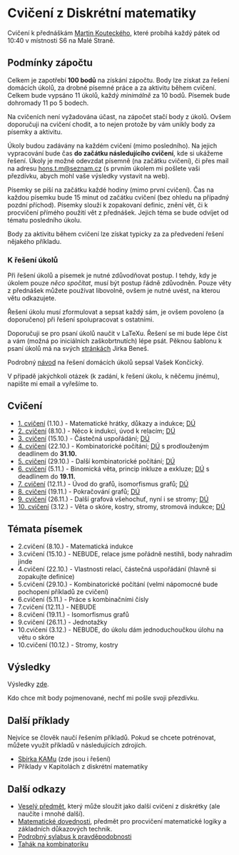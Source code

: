 # Cvičení z Diskrétní matematiky

Cvičení k přednáškám [Martin Kouteckého][koutecky], které probíhá každý pátek od 10:40 v místnosti S6 na Malé Straně.

## Podmínky zápočtu

Celkem je zapotřebí **100 bodů** na získání zápočtu. 
Body lze získat za řešení domácích úkolů, za drobné písemné práce a za aktivitu během cvičení.
Celkem bude vypsáno 11 úkolů, každý *minimálně* za 10 bodů. 
Písemek bude dohromady 11 po 5 bodech.

Na cvičeních není vyžadována účast, na zápočet stačí body z úkolů.
Ovšem doporučuji na cvičení chodit, a to nejen protože by vám unikly body za písemky a aktivitu.

Úkoly budou zadávány na každém cvičení (mimo posledního).
Na jejich vypracování bude čas **do začátku následujícího cvičení**, kde si ukážeme řešení.
Úkoly je možné odevzdat písemně (na začátku cvičení), či přes mail na adresu hons.t.m@seznam.cz (s prvním úkolem mi pošlete vaši přezdívku, abych mohl vaše výsledky vystavit na web).

Písemky se píší na začátku každé hodiny (mimo první cvičení). 
Čas na každou písemku bude 15 minut od začátku cvičení (bez ohledu na případný pozdní příchod).
Písemky slouží k zopakovaní definic, znění vět, či k procvičení přímého použití vět z přednášek.
Jejich téma se bude odvíjet od tématu posledního úkolu.

Body za aktivitu během cvičení lze získat typicky za za předvedení řešení nějakého příkladu.

### K řešení úkolů

Při řešení úkolů a písemek je nutné zdůvodňovat postup.
I tehdy, kdy je úkolem pouze *něco spočítat*, musí být postup řádně zdůvodněn. 
Pouze věty z přednášek můžete používat libovolně, ovšem je nutné uvést, na kterou větu odkazujete.

Řešení úkolu musí zformulovat a sepsat každý sám, je ovšem povoleno (a doporučeno) při řešení spolupracovat s ostatními.

Doporučuji se pro psaní úkolů naučit v LaTeXu.
Řešení se mi bude lépe číst a vám (možná po iniciálních zaškobrtnutích) lépe psát.
Pěknou šablonu k psaní úkolů má na svých [stránkách][latex_sablona] Jirka Beneš.  

Podrobný [návod][ukoly_navod] na řešení domácích úkolů sepsal Vašek Končický.

V případě jakýchkoli otázek (k zadání, k řešení úkolu, k něčemu jinému), napište mi email a vyřešíme to.

## Cvičení

* [1. cvičení][1cv] (1.10.) - Matematické hrátky, důkazy a indukce; [DÚ][1du]
* [2. cvičení][2cv] (8.10.) - Něco k indukci, úvod k relacím; [DÚ][2du]
* [3. cvičení][3cv] (15.10.) - Částečná uspořádání; [DÚ][3du]
* [4. cvičení][4cv] (22.10.) - Kombinatorické počítání; [DÚ][4du] s prodlouženým deadlinem do **31.10.**
* [5. cvičení][5cv] (29.10.) - Další kombinatorické počítání; [DÚ][5du]
* [6. cvičení][6cv] (5.11.) - Binomická věta, princip inkluze a exkluze; [DÚ][6du] s deadlinem do **19.11.**
* [7. cvičení][7cv] (12.11.) - Úvod do grafů, isomorfismus grafů; [DÚ][7du]
* [8. cvičení][8cv] (19.11.) - Pokračování grafů; [DÚ][8du]
* [9. cvičení][9cv] (26.11.) - Další grafová všehochuť, nyní i se stromy; [DÚ][9du]
* [10. cvičení][10cv] (3.12.) - Věta o skóre, kostry, stromy, stromová indukce; [DÚ][10du]

[1cv]: https://github.com/Thrayld/NDMI002/blob/main/1cv.pdf
[1du]: https://github.com/Thrayld/NDMI002/blob/main/1du.pdf
[2cv]: https://github.com/Thrayld/NDMI002/blob/main/2cv.pdf
[2du]: https://github.com/Thrayld/NDMI002/blob/main/2du.pdf
[3cv]: https://github.com/Thrayld/NDMI002/blob/main/3cv.pdf
[3du]: https://github.com/Thrayld/NDMI002/blob/main/3du.pdf
[4cv]: https://github.com/Thrayld/NDMI002/blob/main/4cv.pdf
[4du]: https://github.com/Thrayld/NDMI002/blob/main/4du.pdf
[5cv]: https://github.com/Thrayld/NDMI002/blob/main/5cv.pdf
[5du]: https://github.com/Thrayld/NDMI002/blob/main/5du.pdf
[6cv]: https://github.com/Thrayld/NDMI002/blob/main/6cv.pdf
[6du]: https://github.com/Thrayld/NDMI002/blob/main/6du.pdf
[7cv]: https://github.com/Thrayld/NDMI002/blob/main/7cv.pdf
[7du]: https://github.com/Thrayld/NDMI002/blob/main/7du.pdf
[8cv]: https://github.com/Thrayld/NDMI002/blob/main/8cv.pdf
[8du]: https://github.com/Thrayld/NDMI002/blob/main/8du.pdf
[9cv]: https://github.com/Thrayld/NDMI002/blob/main/9cv.pdf
[9du]: https://github.com/Thrayld/NDMI002/blob/main/9du.pdf
[10cv]: https://github.com/Thrayld/NDMI002/blob/main/10cv.pdf
[10du]: https://github.com/Thrayld/NDMI002/blob/main/10du.pdf

## Témata písemek

* 2.cvičení (8.10.) - Matematická indukce
* 3.cvičení (15.10.) - NEBUDE, relace jsme pořádně nestihli, body nahradím jinde
* 4.cvičení (22.10.) - Vlastnosti relací, částečná uspořádání (hlavně si zopakujte definice)
* 5.cvičení (29.10.) - Kombinatorické počítání (velmi nápomocné bude pochopení příkladů ze cvičení)
* 6.cvičení (5.11.) - Práce s kombinačními čísly
* 7.cvičení (12.11.) - NEBUDE
* 8.cvičení (19.11.) - Isomorfismus grafů
* 9.cvičení (26.11.) - Jednotažky
* 10.cvičení (3.12.) - NEBUDE, do úkolu dám jednoduchoučkou úlohu na větu o skóre
* 10.cvičení (10.12.) - Stromy, kostry

## Výsledky

Výsledky [zde][vysledky].

Kdo chce mít body pojmenované, nechť mi pošle svoji přezdívku.

[vysledky]: https://github.com/Thrayld/NDMI002/blob/main/vysledky.csv

## Další příklady

Nejvíce se člověk naučí řešením příkladů.
Pokud se chcete potrénovat, můžete využít příkladů v následujících zdrojích.

* [Sbírka KAMu][kam_sbirka] (zde jsou i řešení)
* Příklady v Kapitolách z diskrétní matematiky

## Další odkazy

* [Veselý předmět][ips], který může sloužit jako další cvičení z diskrétky (ale naučíte i mnohé další).
* [Matematické dovednosti][dovednosti], předmět pro procvičení matematické logiky a základních důkazových technik.
* [Podrobný sylabus k pravděpodobnosti][pst_sylabus]
* [Tahák na kombinatoriku][komb_tahák]

[koutecky]: https://research.koutecky.name/db/teaching:dm2122_prednaska
[latex_sablona]: https://jiribenes.com/teaching/dm2122/
[ukoly_navod]: https://kam.mff.cuni.cz/~koncicky/vyuka/jak_resit/
[kam_sbirka]: http://matematika.reseneulohy.cz/cs
[ips]: https://mj.ucw.cz/vyuka/2122/ips/
[dovednosti]: https://is.cuni.cz/studium/predmety/index.php?do=predmet&kod=NMAI069
[pst_sylabus]: https://mj.ucw.cz/vyuka/1920/dm/dm-prob-2pp.pdf
[komb_tahák]: https://mj.ucw.cz/papers/komb-tahak.pdf
